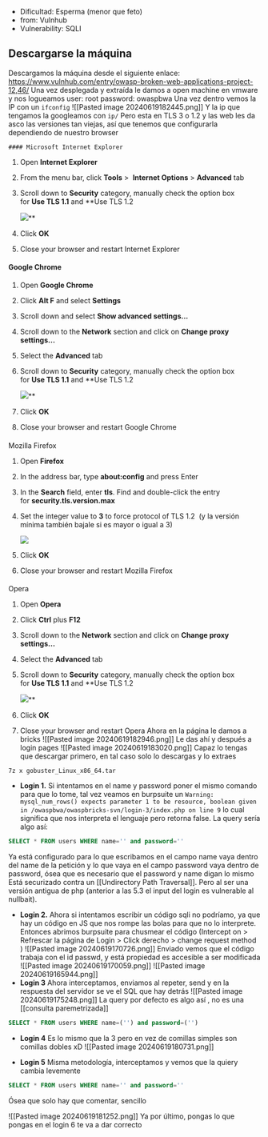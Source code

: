 - Dificultad: Esperma (menor que feto)
- from: Vulnhub
- Vulnerability: SQLI
## Descargarse la máquina
Descargamos la máquina desde el siguiente enlace:
https://www.vulnhub.com/entry/owasp-broken-web-applications-project-12,46/
Una vez desplegada y extraída le damos a open machine en vmware y nos logueamos
user: root
password: owaspbwa
Una vez dentro vemos la IP con un `ifconfig`
![[Pasted image 20240619182445.png]]
Y la ip que tengamos la googleamos con `ip/`
Pero esta en TLS 3 o 1.2 y las web les da asco las versiones tan viejas, así que tenemos que configurarla dependiendo de nuestro browser

	#### Microsoft Internet Explorer

1. Open **Internet Explorer**
2. From the menu bar, click **Tools** >  **Internet Options** > **Advanced** tab
3. Scroll down to **Security** category, manually check the option box for **Use TLS 1.1** and **Use TLS 1.2   
      
    ![](https://knowledge.digicert.com/content/dam/kb/attachments/ssl-tls-certificates/enabling-tls-1-1-and-tls-1-2-on-web-browsers/internet-explorer.jpg)** 
4. Click **OK**
5. Close your browser and restart Internet Explorer  
      
    

#### Google Chrome

1. Open **Google Chrome**
2. Click **Alt F** and select **Settings**
3. Scroll down and select **Show advanced settings...**
4. Scroll down to the **Network** section and click on **Change proxy settings...**
5. Select the **Advanced** tab
6. Scroll down to **Security** category, manually check the option box for **Use TLS 1.1** and **Use TLS 1.2   
      
    ![](https://knowledge.digicert.com/content/dam/kb/attachments/ssl-tls-certificates/enabling-tls-1-1-and-tls-1-2-on-web-browsers/chrome.jpg)** 
7. Click **OK**
8. Close your browser and restart Google Chrome

####   
  
Mozilla Firefox

1. Open **Firefox**
2. In the address bar, type **about:config** and press Enter
3. In the **Search** field, enter **tls**. Find and double-click the entry for **security.tls.version.max**
4. Set the integer value to **3** to force protocol of TLS 1.2   (y la versión mínima también bajale si es mayor o igual a 3)
      
    ![](https://knowledge.digicert.com/content/dam/kb/attachments/ssl-tls-certificates/enabling-tls-1-1-and-tls-1-2-on-web-browsers/firefox.png)  
      
    
5. Click **OK**
6. Close your browser and restart Mozilla Firefox

####   
  
Opera

1. Open **Opera**
2. Click **Ctrl** plus **F12**
3. Scroll down to the **Network** section and click on **Change proxy settings...**
4. Select the **Advanced** tab
5. Scroll down to **Security** category, manually check the option box for **Use TLS 1.1** and **Use TLS 1.2   
      
    ![](https://knowledge.digicert.com/content/dam/kb/attachments/ssl-tls-certificates/enabling-tls-1-1-and-tls-1-2-on-web-browsers/chrome.jpg)** 
6. Click **OK**
7. Close your browser and restart Opera
Ahora en la página le damos a bricks
![[Pasted image 20240619182946.png]]
Le das ahí y después a login pages
![[Pasted image 20240619183020.png]]
Capaz lo tengas que descargar primero, en tal caso solo lo descargas y lo extraes
```
7z x gobuster_Linux_x86_64.tar
```

- **Login 1.**
Si intentamos en el name y password poner el mismo comando para que lo tome, tal vez veamos en burpsuite un `Warning: mysql_num_rows() expects parameter 1 to be resource, boolean given in /owaspbwa/owaspbricks-svn/login-3/index.php on line 9`  lo cual significa que nos interpreta el lenguaje pero retorna false.
La query sería algo así:
```SQL
SELECT * FROM users WHERE name='' and password=''
```

Ya está configurado para lo que escribamos en el campo name vaya dentro del name de la petición y lo que vaya en el campo password vaya dentro de password, ósea que es necesario que el password y name digan lo mismo
Está securizado contra un [[Undirectory Path Traversal]]. Pero al ser una versión antigua de php (anterior a las 5.3 el input del login es vulnerable al nullbait).
- **Login 2.**
Ahora si intentamos escribir un código sqli no podríamo, ya que hay un código en JS que nos rompe las bolas para que no lo interprete. Entonces abrimos burpsuite para chusmear el código (Intercept on > Refrescar la página de Login > Click derecho > change request method )
![[Pasted image 20240619170726.png]]
Enviado vemos que el código trabaja con el id passwd, y está propiedad es accesible a ser modificada
![[Pasted image 20240619170059.png]]
![[Pasted image 20240619165944.png]]
- **Login 3**
Ahora interceptamos, enviamos al repeter, send y en la respuesta del servidor se ve el SQL que hay detrás
![[Pasted image 20240619175248.png]]
La query por defecto es algo así , no es una [[consulta paremetrizada]]
```SQL
SELECT * FROM users WHERE name=('') and password=('')
```

- **Login 4**
Es lo mismo que la 3 pero en vez de comillas simples son comillas dobles xD
![[Pasted image 20240619180731.png]]

- **Login 5**
	Misma metodología, interceptamos y vemos que la quiery cambia levemente 
	
```SQL
SELECT * FROM users WHERE name='' and password=''
```
Ósea que solo hay que comentar, sencillo

![[Pasted image 20240619181252.png]]
Ya por último, pongas lo que pongas en el login 6 te va a dar correcto